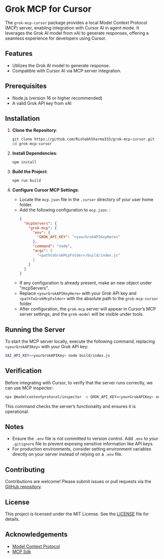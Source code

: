 # Grok MCP for Cursor

The `grok-mcp-cursor` package provides a local Model Context Protocol (MCP) server, enabling integration with Cursor AI in agent mode. It leverages the Grok AI model from xAI to generate responses, offering a seamless experience for developers using Cursor.

## Features
- Utilizes the Grok AI model to generate response.
- Compatible with Cursor AI via MCP server integration.

## Prerequisites
- Node.js (version 16 or higher recommended)
- A valid Grok API key from xAI

## Installation

1. **Clone the Repository**:
   ```bash
   git clone https://github.com/RishabhSharma333/grok-mcp-cursor.git
   cd grok-mcp-cursor
   ```

2. **Install Dependencies**:
   ```bash
   npm install
   ```

3. **Build the Project**:
   ```bash
   npm run build
   ```

4. **Configure Cursor MCP Settings**:
   - Locate the `mcp.json` file in the `.cursor` directory of your user home folder.
   - Add the following configuration to `mcp.json`. :
     ```json
     {
       "mcpServers": {
         "grok-mcp": {
           "env": {
             "GROK_API_KEY": "<yourGrokAPIKeyHere>"
           },
           "command": "node",
           "args": [
             "<pathtoGrokMcpFolder>/build/index.js"
           ]
         }
       }
     }
     ```
   - If any configuration is already present, make an new object under "mcpServers".
   - Replace `<yourGrokAPIKeyHere>` with your Grok API key and `<pathToGrokMcpFolder>` with the absolute path to the `grok-mcp-cursor` folder.
   - After configuration, the `grok-mcp` server will appear in Cursor’s MCP server settings, and the `grok-model` will be visible under tools.

## Running the Server

To start the MCP server locally, execute the following command, replacing `<yourGrokAPIKey>` with your Grok API key:

```bash
XAI_API_KEY=<yourGrokAPIKey> node build/index.js
```

## Verification

Before integrating with Cursor, to verify that the server runs correctly, we can use MCP inspector:

```bash
npx @modelcontextprotocol/inspector -e GROK_API_KEY=<yourGrokAPIKey> node <pathToGrokMcpFolder>/build/index.js
```

This command checks the server’s functionality and ensures it is operational.

## Notes
- Ensure the `.env` file is not committed to version control. Add `.env` to your `.gitignore` file to prevent exposing sensitive information like API keys.
- For production environments, consider setting environment variables directly on your server instead of relying on a `.env` file.

## Contributing
Contributions are welcome! Please submit issues or pull requests via the [GitHub repository](https://github.com/RishabhSharma333/grok-mcp-cursor).

## License
This project is licensed under the MIT License. See the [LICENSE](LICENSE) file for details.

## Acknowledgements

- [Model Context Protocol](https://github.com/modelcontextprotocol/mcp)
- [MCP Sdk](https://github.com/modelcontextprotocol/typescript-sdk)